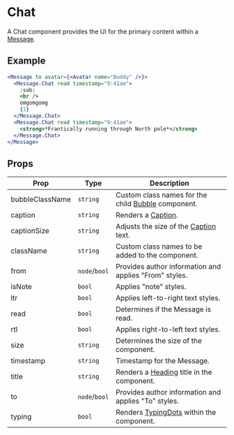 # Chat

A Chat component provides the UI for the primary content within a [Message](./Message.md).

## Example

```jsx
<Message to avatar={<Avatar name="Buddy" />}>
  <Message.Chat read timestamp="9:41am">
    :sob:
    <br />
    omgomgomg
    {1}
  </Message.Chat>
  <Message.Chat read timestamp="9:41am">
    <strong>*Frantically running through North pole*</strong>
  </Message.Chat>
</Message>
```

## Props

| Prop            | Type          | Description                                                       |
| --------------- | ------------- | ----------------------------------------------------------------- |
| bubbleClassName | `string`      | Custom class names for the child [Bubble](./Bubble.md) component. |
| caption         | `string`      | Renders a [Caption](./Caption.md).                                |
| captionSize     | `string`      | Adjusts the size of the [Caption](./Caption.md) text.             |
| className       | `string`      | Custom class names to be added to the component.                  |
| from            | `node`/`bool` | Provides author information and applies "From" styles.            |
| isNote          | `bool`        | Applies "note" styles.                                            |
| ltr             | `bool`        | Applies left-to-right text styles.                                |
| read            | `bool`        | Determines if the Message is read.                                |
| rtl             | `bool`        | Applies right-to-left text styles.                                |
| size            | `string`      | Determines the size of the component.                             |
| timestamp       | `string`      | Timestamp for the Message.                                        |
| title           | `string`      | Renders a [Heading](../../Heading) title in the component.        |
| to              | `node`/`bool` | Provides author information and applies "To" styles.              |
| typing          | `bool`        | Renders [TypingDots](../../TypingDots) within the component.      |
